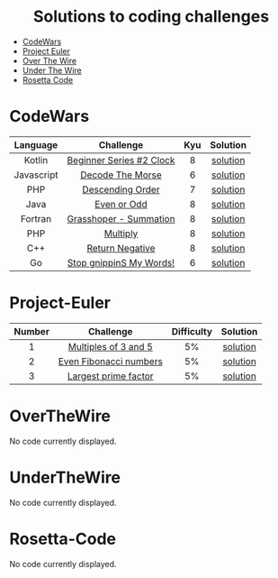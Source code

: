 <h1 align="center">
Solutions to coding challenges
</h1>

* [CodeWars](#CodeWars)
* [Project Euler](#Project-Euler)
* [Over The Wire](#OverTheWire)
* [Under The Wire](#UnderTheWire)
* [Rosetta Code](#Rosetta-Code)

# CodeWars
|   Language   |   Challenge   | Kyu | Solution |
|:------------:|:-------------:|:---:|:--------:|
|Kotlin|[Beginner Series #2 Clock](https://www.codewars.com/kata/55f9bca8ecaa9eac7100004a)|8|[solution]()|
|Javascript|[Decode The Morse](https://www.codewars.com/kata/54b724efac3d5402db00065e/javascript)|6|[solution]()|
|PHP|[Descending Order](https://www.codewars.com/kata/5467e4d82edf8bbf40000155)|7|[solution]()|
|Java|[Even or Odd](https://www.codewars.com/kata/53da3dbb4a5168369a0000fe)|8|[solution]()|
|Fortran|[Grasshoper - Summation](https://www.codewars.com/kata/55d24f55d7dd296eb9000030)|8|[solution]()|
|PHP|[Multiply](https://www.codewars.com/kata/50654ddff44f800200000004)|8|[solution]()|
|C++|[Return Negative](https://www.codewars.com/kata/55685cd7ad70877c23000102)|8|[solution]()|
|Go|[Stop gnippinS My Words!](https://www.codewars.com/kata/5264d2b162488dc400000001)|6|[solution]()|


# Project-Euler
| Number |   Challenge   | Difficulty | Solution |
|:------:|:-------------:|:----------:|:--------:|
| 1 |[Multiples of 3 and 5](https://projecteuler.net/problem=1)| 5% | [solution]() |
| 2 |[Even Fibonacci numbers](https://projecteuler.net/problem=2)| 5% | [solution]() |
| 3 |[Largest prime factor](https://projecteuler.net/problem=3)| 5% | [solution]() |

# OverTheWire
No code currently displayed.

# UnderTheWire
No code currently displayed.

# Rosetta-Code
No code currently displayed.
